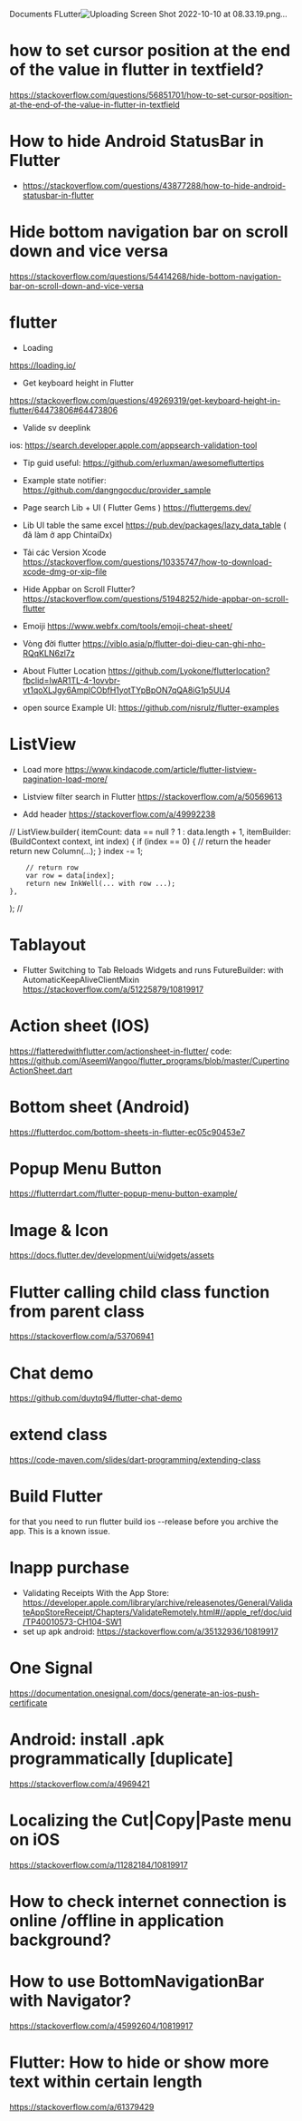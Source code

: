 Documents FLutter![Uploading Screen Shot 2022-10-10 at 08.33.19.png…]()

# how to set cursor position at the end of the value in flutter in textfield?
https://stackoverflow.com/questions/56851701/how-to-set-cursor-position-at-the-end-of-the-value-in-flutter-in-textfield
# How to hide Android StatusBar in Flutter
- https://stackoverflow.com/questions/43877288/how-to-hide-android-statusbar-in-flutter

#  Hide bottom navigation bar on scroll down and vice versa
https://stackoverflow.com/questions/54414268/hide-bottom-navigation-bar-on-scroll-down-and-vice-versa

# flutter

- Loading

https://loading.io/
- Get keyboard height in Flutter

https://stackoverflow.com/questions/49269319/get-keyboard-height-in-flutter/64473806#64473806

- Valide sv deeplink 

ios: https://search.developer.apple.com/appsearch-validation-tool

- Tip guid useful:
https://github.com/erluxman/awesomefluttertips

- Example state notifier:
https://github.com/dangngocduc/provider_sample

- Page search Lib + UI ( Flutter Gems )
https://fluttergems.dev/

- Lib UI table the same excel
https://pub.dev/packages/lazy_data_table ( đã làm ở app ChintaiDx)

- Tải các Version Xcode
https://stackoverflow.com/questions/10335747/how-to-download-xcode-dmg-or-xip-file

- Hide Appbar on Scroll Flutter?
https://stackoverflow.com/questions/51948252/hide-appbar-on-scroll-flutter

- Emoiji
https://www.webfx.com/tools/emoji-cheat-sheet/

- Vòng đời flutter
https://viblo.asia/p/flutter-doi-dieu-can-ghi-nho-RQqKLN6zl7z

- About Flutter Location
https://github.com/Lyokone/flutterlocation?fbclid=IwAR1TL-4-1ovvbr-vt1qoXLJgy6AmplCObfH1yotTYpBpON7qQA8iG1p5UU4

- open source Example UI: 
https://github.com/nisrulz/flutter-examples

# ListView
- Load more
https://www.kindacode.com/article/flutter-listview-pagination-load-more/

- Listview filter search in Flutter
https://stackoverflow.com/a/50569613

- Add header
https://stackoverflow.com/a/49992238

//
ListView.builder(
    itemCount: data == null ? 1 : data.length + 1,
    itemBuilder: (BuildContext context, int index) {
        if (index == 0) {
            // return the header
            return new Column(...);
        }
        index -= 1;

        // return row
        var row = data[index];
        return new InkWell(... with row ...);
    },
);
//
# Tablayout
- Flutter Switching to Tab Reloads Widgets and runs FutureBuilder: with AutomaticKeepAliveClientMixin
https://stackoverflow.com/a/51225879/10819917

# Action sheet (IOS)
https://flatteredwithflutter.com/actionsheet-in-flutter/
code: https://github.com/AseemWangoo/flutter_programs/blob/master/CupertinoActionSheet.dart

# Bottom sheet (Android)
https://flutterdoc.com/bottom-sheets-in-flutter-ec05c90453e7

# Popup Menu Button
https://flutterrdart.com/flutter-popup-menu-button-example/

# Image & Icon
https://docs.flutter.dev/development/ui/widgets/assets

# Flutter calling child class function from parent class
https://stackoverflow.com/a/53706941

# Chat demo
https://github.com/duytq94/flutter-chat-demo

# extend class
https://code-maven.com/slides/dart-programming/extending-class

# Build Flutter
for that you need to run flutter build ios --release before you archive the app.
This is a known issue.

# Inapp purchase
- Validating Receipts With the App Store: https://developer.apple.com/library/archive/releasenotes/General/ValidateAppStoreReceipt/Chapters/ValidateRemotely.html#//apple_ref/doc/uid/TP40010573-CH104-SW1
- set up apk android: https://stackoverflow.com/a/35132936/10819917

# One Signal
https://documentation.onesignal.com/docs/generate-an-ios-push-certificate

# Android: install .apk programmatically [duplicate]
https://stackoverflow.com/a/4969421

# Localizing the Cut|Copy|Paste menu on iOS
https://stackoverflow.com/a/11282184/10819917

# How to check internet connection is online /offline in application background?

# How to use BottomNavigationBar with Navigator?
https://stackoverflow.com/a/45992604/10819917

# Flutter: How to hide or show more text within certain length
https://stackoverflow.com/a/61379429
